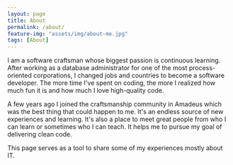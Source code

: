 ```yaml
---
layout: page
title: About
permalink: /about/
feature-img: "assets/img/about-me.jpg"
tags: [About]
---
```

I am a software craftsman whose biggest passion is continuous learning. After working as a database administrator for one of the most process-oriented corporations, I changed jobs and countries to become a software developer. The more time I've spent on coding, the more I realized how much fun it is and how much I love high-quality code.

A few years ago I joined the craftsmanship community in Amadeus which was the best thing that could happen to me. It's an endless source of new experiences and learning. It's also a place to meet great people from who I can learn or sometimes who I can teach. It helps me to pursue my goal of delivering clean code.

This page serves as a tool to share some of my experiences mostly about IT.
 
